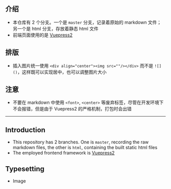 ## 介绍
- 本仓库有 2 个分支。一个是 `master` 分支，记录着原始的 markdown 文件；另一个是 html 分支，存放着静态 html 文件
- 前端页面使用的是 [Vuepress2](https://v2.vuepress.vuejs.org/)

## 排版
- 插入图片统一使用 `<div align="center"><img src=""/></div>` 而不是 `![]()`，这样既可以实现居中，也可以调整图片大小

## 注意
- 不要在 markdown 中使用 `<font>`, `<center>` 等废弃标签，尽管在开发环境下不会报错，但是由于 Vuepress2 的严格机制，打包时会出错

***
## Introduction
- This repository has 2 branches. One is `master`, recording the raw markdown files, the other is `html`, containing the built static html files
- The employed frontend framework is [Vuepress2](https://v2.vuepress.vuejs.org/)

## Typesetting
- Image